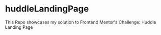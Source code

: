 # huddleLandingPage
This Repo showcases my solution to Frontend Mentor's Challenge: Huddle Landing Page
